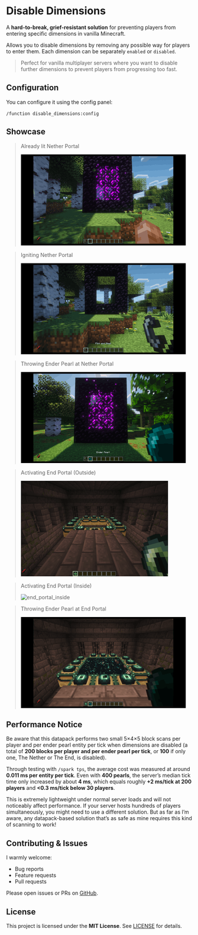 # Disable Dimensions

A **hard-to-break, grief-resistant solution** for preventing players from entering specific dimensions in vanilla Minecraft.

Allows you to disable dimensions by removing any possible way for players to enter them. Each dimension can be separately `enabled` or `disabled`.

> Perfect for vanilla multiplayer servers where you want to disable further dimensions to prevent players from progressing too fast.

## Configuration

You can configure it using the config panel:

```mc
/function disable_dimensions:config
```

## Showcase

> Already lit Nether Portal
>
> ![lit_nether_portal](lit_nether_portal.gif)

> Igniting Nether Portal
>
> ![igniting_nether_portal](igniting_nether_portal.gif)

> Throwing Ender Pearl at Nether Portal
>
> ![pearl_nether_portal](pearl_nether_portal.gif)

> Activating End Portal (Outside)
>
> ![end_portal_outside](end_portal_outside.gif)

> Activating End Portal (Inside)
>
> ![end_portal_inside](end_portal_inside.gif)

> Throwing Ender Pearl at End Portal
>
> ![pearl_end_portal](pearl_end_portal.gif)

## Performance Notice

Be aware that this datapack performs two small 5×4×5 block scans per player and per ender pearl entity per tick when dimensions are disabled (a total of **200 blocks per player and per ender pearl per tick**, or **100** if only one, The Nether or The End, is disabled).

Through testing with `/spark tps`, the average cost was measured at around **0.011 ms per entity per tick**. Even with **400 pearls**, the server’s median tick time only increased by about **4 ms**, which equals roughly **+2 ms/tick at 200 players** and **<0.3 ms/tick below 30 players**.

This is extremely lightweight under normal server loads and will not noticeably affect performance. If your server hosts hundreds of players simultaneously, you might need to use a different solution. But as far as I’m aware, any datapack-based solution that’s as safe as mine requires this kind of scanning to work!

## Contributing & Issues

I warmly welcome:

- Bug reports
- Feature requests
- Pull requests

Please open issues or PRs on [GitHub](https://github.com/nwrenger/disable-dimensions/issues).

## License

This project is licensed under the **MIT License**. See [LICENSE](https://github.com/nwrenger/disable-dimensions/blob/main/LICENSE) for details.
